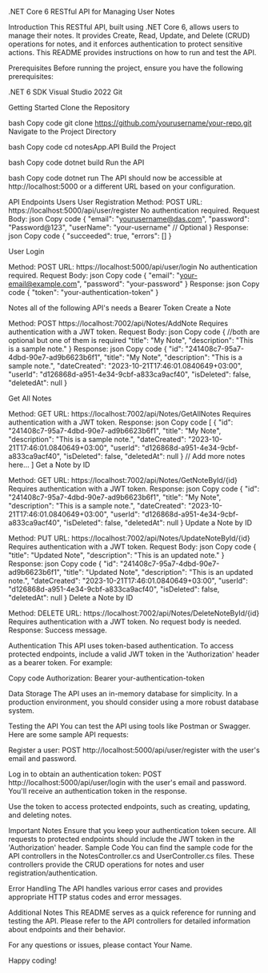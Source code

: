 .NET Core 6 RESTful API for Managing User Notes

Introduction
This RESTful API, built using .NET Core 6, allows users to manage their notes. It provides Create, Read, Update, and Delete (CRUD) operations for notes, and it enforces authentication to protect sensitive actions. This README provides instructions on how to run and test the API.

Prerequisites
Before running the project, ensure you have the following prerequisites:

.NET 6 SDK
Visual Studio 2022
Git

Getting Started
Clone the Repository

bash
Copy code
git clone https://github.com/yourusername/your-repo.git
Navigate to the Project Directory

bash
Copy code
cd notesApp.API
Build the Project

bash
Copy code
dotnet build
Run the API

bash
Copy code
dotnet run
The API should now be accessible at http://localhost:5000 or a different URL based on your configuration.

API Endpoints
Users
User Registration
Method: POST
URL: https://localhost:5000/api/user/register
No authentication required.
Request Body:
json
Copy code
{
"email": "yourusername@das.com",
"password": "Password@123",
"userName": "your-username" // Optional
}
Response:
json
Copy code
{
"succeeded": true,
"errors": []
}

User Login

Method: POST
URL: https://localhost:5000/api/user/login
No authentication required.
Request Body:
json
Copy code
{
"email": "your-email@example.com",
"password": "your-password"
}
Response:
json
Copy code
{
"token": "your-authentication-token"
}

Notes
all of the following API's needs a Bearer Token
Create a Note

Method: POST
https://localhost:7002/api/Notes/AddNote
Requires authentication with a JWT token.
Request Body:
json
Copy code
{
//both are optional but one of them is required
"title": "My Note",
"description": "This is a sample note."
}
Response:
json
Copy code
{
"id": "241408c7-95a7-4dbd-90e7-ad9b6623b6f1",
"title": "My Note",
"description": "This is a sample note.",
"dateCreated": "2023-10-21T17:46:01.0840649+03:00",
"userId": "d126868d-a951-4e34-9cbf-a833ca9acf40",
"isDeleted": false,
"deletedAt": null
}

Get All Notes

Method: GET
URL: https://localhost:7002/api/Notes/GetAllNotes
Requires authentication with a JWT token.
Response:
json
Copy code
[
{
"id": "241408c7-95a7-4dbd-90e7-ad9b6623b6f1",
"title": "My Note",
"description": "This is a sample note.",
"dateCreated": "2023-10-21T17:46:01.0840649+03:00",
"userId": "d126868d-a951-4e34-9cbf-a833ca9acf40",
"isDeleted": false,
"deletedAt": null
}
// Add more notes here...
]
Get a Note by ID

Method: GET
URL: https://localhost:7002/api/Notes/GetNoteById/{id}
Requires authentication with a JWT token.
Response:
json
Copy code
{
"id": "241408c7-95a7-4dbd-90e7-ad9b6623b6f1",
"title": "My Note",
"description": "This is a sample note.",
"dateCreated": "2023-10-21T17:46:01.0840649+03:00",
"userId": "d126868d-a951-4e34-9cbf-a833ca9acf40",
"isDeleted": false,
"deletedAt": null
}
Update a Note by ID

Method: PUT
URL: https://localhost:7002/api/Notes/UpdateNoteById/{id}
Requires authentication with a JWT token.
Request Body:
json
Copy code
{
"title": "Updated Note",
"description": "This is an updated note."
}
Response:
json
Copy code
{
"id": "241408c7-95a7-4dbd-90e7-ad9b6623b6f1",
"title": "Updated Note",
"description": "This is an updated note.",
"dateCreated": "2023-10-21T17:46:01.0840649+03:00",
"userId": "d126868d-a951-4e34-9cbf-a833ca9acf40",
"isDeleted": false,
"deletedAt": null
}
Delete a Note by ID

Method: DELETE
URL: https://localhost:7002/api/Notes/DeleteNoteById/{id}
Requires authentication with a JWT token.
No request body is needed.
Response: Success message.

Authentication
This API uses token-based authentication. To access protected endpoints, include a valid JWT token in the 'Authorization' header as a bearer token. For example:

Copy code
Authorization: Bearer your-authentication-token

Data Storage
The API uses an in-memory database for simplicity. In a production environment, you should consider using a more robust database system.

Testing the API
You can test the API using tools like Postman or Swagger. Here are some sample API requests:

Register a user: POST http://localhost:5000/api/user/register with the user's email and password.

Log in to obtain an authentication token: POST http://localhost:5000/api/user/login with the user's email and password. You'll receive an authentication token in the response.

Use the token to access protected endpoints, such as creating, updating, and deleting notes.

Important Notes
Ensure that you keep your authentication token secure.
All requests to protected endpoints should include the JWT token in the 'Authorization' header.
Sample Code
You can find the sample code for the API controllers in the NotesController.cs and UserController.cs files. These controllers provide the CRUD operations for notes and user registration/authentication.

Error Handling
The API handles various error cases and provides appropriate HTTP status codes and error messages.

Additional Notes
This README serves as a quick reference for running and testing the API. Please refer to the API controllers for detailed information about endpoints and their behavior.

For any questions or issues, please contact Your Name.

Happy coding!
